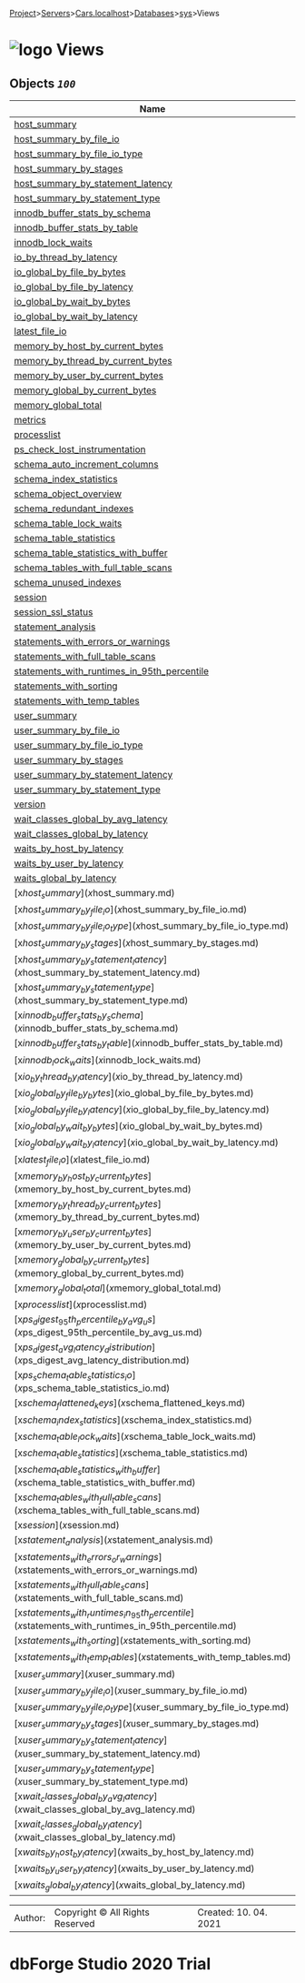 [Project](../../../../../startpage.md)>[Servers](../../../../Servers.md)>[Cars.localhost](../../../Cars.localhost.md)>[Databases](../../Databases.md)>[sys](../sys.md)>Views


# ![logo](../../../../../Images/folder64.svg) Views



## <a name="#Views"></a>Objects _`100`_
|Name|
|---|
|[host_summary](host_summary.md)|
|[host_summary_by_file_io](host_summary_by_file_io.md)|
|[host_summary_by_file_io_type](host_summary_by_file_io_type.md)|
|[host_summary_by_stages](host_summary_by_stages.md)|
|[host_summary_by_statement_latency](host_summary_by_statement_latency.md)|
|[host_summary_by_statement_type](host_summary_by_statement_type.md)|
|[innodb_buffer_stats_by_schema](innodb_buffer_stats_by_schema.md)|
|[innodb_buffer_stats_by_table](innodb_buffer_stats_by_table.md)|
|[innodb_lock_waits](innodb_lock_waits.md)|
|[io_by_thread_by_latency](io_by_thread_by_latency.md)|
|[io_global_by_file_by_bytes](io_global_by_file_by_bytes.md)|
|[io_global_by_file_by_latency](io_global_by_file_by_latency.md)|
|[io_global_by_wait_by_bytes](io_global_by_wait_by_bytes.md)|
|[io_global_by_wait_by_latency](io_global_by_wait_by_latency.md)|
|[latest_file_io](latest_file_io.md)|
|[memory_by_host_by_current_bytes](memory_by_host_by_current_bytes.md)|
|[memory_by_thread_by_current_bytes](memory_by_thread_by_current_bytes.md)|
|[memory_by_user_by_current_bytes](memory_by_user_by_current_bytes.md)|
|[memory_global_by_current_bytes](memory_global_by_current_bytes.md)|
|[memory_global_total](memory_global_total.md)|
|[metrics](metrics.md)|
|[processlist](processlist.md)|
|[ps_check_lost_instrumentation](ps_check_lost_instrumentation.md)|
|[schema_auto_increment_columns](schema_auto_increment_columns.md)|
|[schema_index_statistics](schema_index_statistics.md)|
|[schema_object_overview](schema_object_overview.md)|
|[schema_redundant_indexes](schema_redundant_indexes.md)|
|[schema_table_lock_waits](schema_table_lock_waits.md)|
|[schema_table_statistics](schema_table_statistics.md)|
|[schema_table_statistics_with_buffer](schema_table_statistics_with_buffer.md)|
|[schema_tables_with_full_table_scans](schema_tables_with_full_table_scans.md)|
|[schema_unused_indexes](schema_unused_indexes.md)|
|[session](session.md)|
|[session_ssl_status](session_ssl_status.md)|
|[statement_analysis](statement_analysis.md)|
|[statements_with_errors_or_warnings](statements_with_errors_or_warnings.md)|
|[statements_with_full_table_scans](statements_with_full_table_scans.md)|
|[statements_with_runtimes_in_95th_percentile](statements_with_runtimes_in_95th_percentile.md)|
|[statements_with_sorting](statements_with_sorting.md)|
|[statements_with_temp_tables](statements_with_temp_tables.md)|
|[user_summary](user_summary.md)|
|[user_summary_by_file_io](user_summary_by_file_io.md)|
|[user_summary_by_file_io_type](user_summary_by_file_io_type.md)|
|[user_summary_by_stages](user_summary_by_stages.md)|
|[user_summary_by_statement_latency](user_summary_by_statement_latency.md)|
|[user_summary_by_statement_type](user_summary_by_statement_type.md)|
|[version](version.md)|
|[wait_classes_global_by_avg_latency](wait_classes_global_by_avg_latency.md)|
|[wait_classes_global_by_latency](wait_classes_global_by_latency.md)|
|[waits_by_host_by_latency](waits_by_host_by_latency.md)|
|[waits_by_user_by_latency](waits_by_user_by_latency.md)|
|[waits_global_by_latency](waits_global_by_latency.md)|
|[x$host_summary](x$host_summary.md)|
|[x$host_summary_by_file_io](x$host_summary_by_file_io.md)|
|[x$host_summary_by_file_io_type](x$host_summary_by_file_io_type.md)|
|[x$host_summary_by_stages](x$host_summary_by_stages.md)|
|[x$host_summary_by_statement_latency](x$host_summary_by_statement_latency.md)|
|[x$host_summary_by_statement_type](x$host_summary_by_statement_type.md)|
|[x$innodb_buffer_stats_by_schema](x$innodb_buffer_stats_by_schema.md)|
|[x$innodb_buffer_stats_by_table](x$innodb_buffer_stats_by_table.md)|
|[x$innodb_lock_waits](x$innodb_lock_waits.md)|
|[x$io_by_thread_by_latency](x$io_by_thread_by_latency.md)|
|[x$io_global_by_file_by_bytes](x$io_global_by_file_by_bytes.md)|
|[x$io_global_by_file_by_latency](x$io_global_by_file_by_latency.md)|
|[x$io_global_by_wait_by_bytes](x$io_global_by_wait_by_bytes.md)|
|[x$io_global_by_wait_by_latency](x$io_global_by_wait_by_latency.md)|
|[x$latest_file_io](x$latest_file_io.md)|
|[x$memory_by_host_by_current_bytes](x$memory_by_host_by_current_bytes.md)|
|[x$memory_by_thread_by_current_bytes](x$memory_by_thread_by_current_bytes.md)|
|[x$memory_by_user_by_current_bytes](x$memory_by_user_by_current_bytes.md)|
|[x$memory_global_by_current_bytes](x$memory_global_by_current_bytes.md)|
|[x$memory_global_total](x$memory_global_total.md)|
|[x$processlist](x$processlist.md)|
|[x$ps_digest_95th_percentile_by_avg_us](x$ps_digest_95th_percentile_by_avg_us.md)|
|[x$ps_digest_avg_latency_distribution](x$ps_digest_avg_latency_distribution.md)|
|[x$ps_schema_table_statistics_io](x$ps_schema_table_statistics_io.md)|
|[x$schema_flattened_keys](x$schema_flattened_keys.md)|
|[x$schema_index_statistics](x$schema_index_statistics.md)|
|[x$schema_table_lock_waits](x$schema_table_lock_waits.md)|
|[x$schema_table_statistics](x$schema_table_statistics.md)|
|[x$schema_table_statistics_with_buffer](x$schema_table_statistics_with_buffer.md)|
|[x$schema_tables_with_full_table_scans](x$schema_tables_with_full_table_scans.md)|
|[x$session](x$session.md)|
|[x$statement_analysis](x$statement_analysis.md)|
|[x$statements_with_errors_or_warnings](x$statements_with_errors_or_warnings.md)|
|[x$statements_with_full_table_scans](x$statements_with_full_table_scans.md)|
|[x$statements_with_runtimes_in_95th_percentile](x$statements_with_runtimes_in_95th_percentile.md)|
|[x$statements_with_sorting](x$statements_with_sorting.md)|
|[x$statements_with_temp_tables](x$statements_with_temp_tables.md)|
|[x$user_summary](x$user_summary.md)|
|[x$user_summary_by_file_io](x$user_summary_by_file_io.md)|
|[x$user_summary_by_file_io_type](x$user_summary_by_file_io_type.md)|
|[x$user_summary_by_stages](x$user_summary_by_stages.md)|
|[x$user_summary_by_statement_latency](x$user_summary_by_statement_latency.md)|
|[x$user_summary_by_statement_type](x$user_summary_by_statement_type.md)|
|[x$wait_classes_global_by_avg_latency](x$wait_classes_global_by_avg_latency.md)|
|[x$wait_classes_global_by_latency](x$wait_classes_global_by_latency.md)|
|[x$waits_by_host_by_latency](x$waits_by_host_by_latency.md)|
|[x$waits_by_user_by_latency](x$waits_by_user_by_latency.md)|
|[x$waits_global_by_latency](x$waits_global_by_latency.md)|

||||
|---|---|---|
|Author: |Copyright © All Rights Reserved|Created: 10. 04. 2021|
# dbForge Studio 2020 Trial